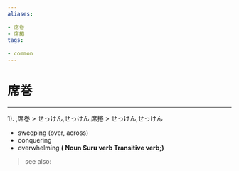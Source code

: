 ```yaml
---
aliases:
    
- 席巻
- 席捲
tags:
    
- common
---
```


# 席巻
---
1).
,席巻 > せっけん,せっけん,席捲 > せっけん,せっけん

- sweeping (over, across)
- conquering
- overwhelming
**( Noun Suru verb Transitive verb;)**
> see also: 
            